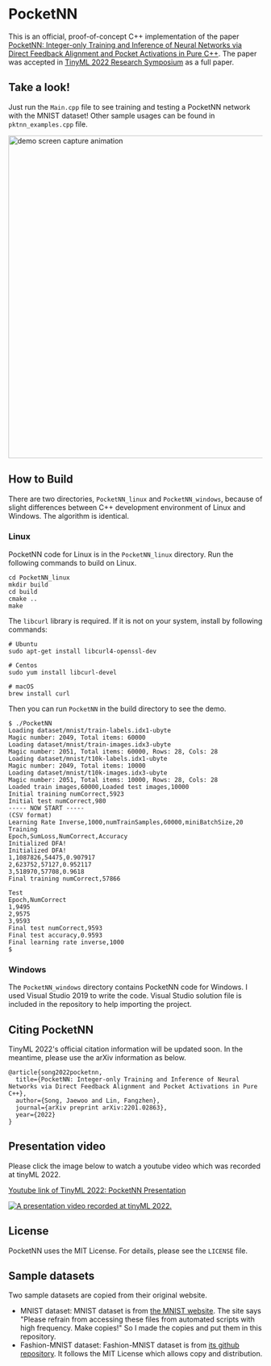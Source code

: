 # PocketNN
This is an official, proof-of-concept C++ implementation of the paper [PocketNN: Integer-only Training and Inference of Neural Networks via Direct Feedback Alignment and Pocket Activations in Pure C++](https://arxiv.org/abs/2201.02863). The paper was accepted in [TinyML 2022 Research Symposium](https://www.tinyml.org/event/research-symposium-2022) as a full paper.

## Take a look!
Just run the `Main.cpp` file to see training and testing a PocketNN network with the MNIST dataset! Other sample usages can be found in `pktnn_examples.cpp` file.

<img width="640" alt="demo screen capture animation" src="./demo_capture.gif">

## How to Build
There are two directories, `PocketNN_linux` and `PocketNN_windows`, because of slight differences between C++ development environment of Linux and Windows. The algorithm is identical.

### Linux
PocketNN code for Linux is in the `PocketNN_linux` directory. Run the following commands to build on Linux.

```
cd PocketNN_linux
mkdir build
cd build
cmake ..
make
```

The `libcurl` library is required. If it is not on your system, install by following commands:

```
# Ubuntu
sudo apt-get install libcurl4-openssl-dev

# Centos
sudo yum install libcurl-devel

# macOS
brew install curl
```

Then you can run `PocketNN` in the build directory to see the demo.

```
$ ./PocketNN
Loading dataset/mnist/train-labels.idx1-ubyte
Magic number: 2049, Total items: 60000
Loading dataset/mnist/train-images.idx3-ubyte
Magic number: 2051, Total items: 60000, Rows: 28, Cols: 28
Loading dataset/mnist/t10k-labels.idx1-ubyte
Magic number: 2049, Total items: 10000
Loading dataset/mnist/t10k-images.idx3-ubyte
Magic number: 2051, Total items: 10000, Rows: 28, Cols: 28
Loaded train images,60000,Loaded test images,10000
Initial training numCorrect,5923
Initial test numCorrect,980
----- NOW START -----
(CSV format)
Learning Rate Inverse,1000,numTrainSamples,60000,miniBatchSize,20
Training
Epoch,SumLoss,NumCorrect,Accuracy
Initialized DFA!
Initialized DFA!
1,1087826,54475,0.907917
2,623752,57127,0.952117
3,518970,57708,0.9618
Final training numCorrect,57866

Test
Epoch,NumCorrect
1,9495
2,9575
3,9593
Final test numCorrect,9593
Final test accuracy,0.9593
Final learning rate inverse,1000
$
```

### Windows
The `PocketNN_windows` directory contains PocketNN code for Windows. I used Visual Studio 2019 to write the code. Visual Studio solution file is included in the repository to help importing the project.

## Citing PocketNN
TinyML 2022's official citation information will be updated soon. In the meantime, please use the arXiv information as below.

```
@article{song2022pocketnn,
  title={PocketNN: Integer-only Training and Inference of Neural Networks via Direct Feedback Alignment and Pocket Activations in Pure C++},
  author={Song, Jaewoo and Lin, Fangzhen},
  journal={arXiv preprint arXiv:2201.02863},
  year={2022}
}
```

## Presentation video
Please click the image below to watch a youtube video which was recorded at tinyML 2022.

[Youtube link of TinyML 2022: PocketNN Presentation](https://www.youtube.com/watch?v=Gcx-b92iXlI)

[![A presentation video recorded at tinyML 2022.](http://img.youtube.com/vi/Gcx-b92iXlI/0.jpg)](https://www.youtube.com/watch?v=Gcx-b92iXlI)

## License
PocketNN uses the MIT License. For details, please see the `LICENSE` file.

## Sample datasets
Two sample datasets are copied from their original website.
- MNIST dataset: MNIST dataset is from [the MNIST website](http://yann.lecun.com/exdb/mnist/). The site says "Please refrain from accessing these files from automated scripts with high frequency. Make copies!" So I made the copies and put them in this repository.
- Fashion-MNIST dataset: Fashion-MNIST dataset is from [its github repository](https://github.com/zalandoresearch/fashion-mnist). It follows the MIT License which allows copy and distribution.


